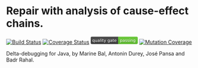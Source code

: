 # Repair with analysis of cause-effect chains. 

[![Build Status](https://travis-ci.org/Mama59/CauseEffectChain.svg?branch=master)](https://travis-ci.org/Mama59/CauseEffectChain) [![Coverage Status](https://coveralls.io/repos/github/Mama59/CauseEffectChain/badge.svg?branch=master)](https://coveralls.io/github/Mama59/CauseEffectChain?branch=master)
 [![Quality Gate](https://raw.githubusercontent.com/rbadr/analysis-of-cause-effect-chains/master/.utility/sonar.png)](https://sonarqube.com/dashboard/index/CauseEffectChain:fr.univlille1.m2iagl)  [![Mutation Coverage](https://img.shields.io/badge/mutation%20coverage-64%-yellow.svg)](https://mama59.github.io/CauseEffectChain/) 

Delta-debugging for Java, by Marine Bal, Antonin Durey, José Pansa and Badr Rahal.





